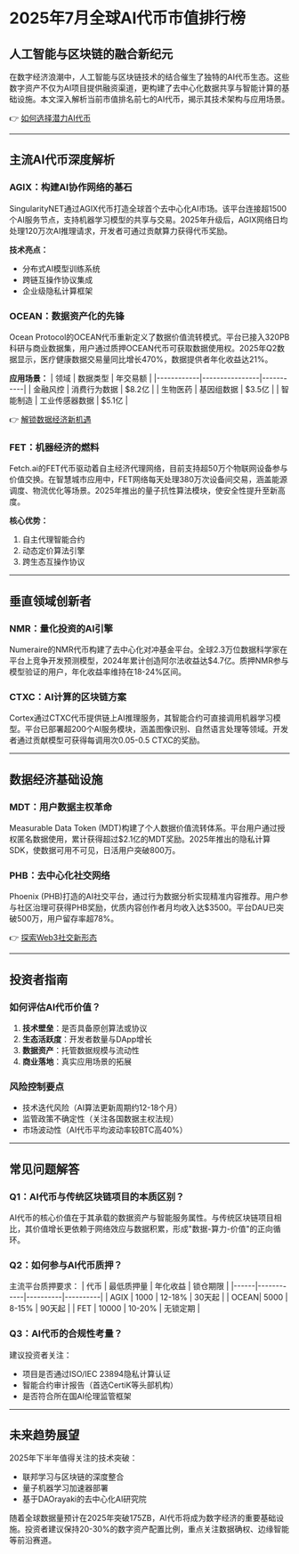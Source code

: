 # 2025年7月全球AI代币市值排行榜

## 人工智能与区块链的融合新纪元

在数字经济浪潮中，人工智能与区块链技术的结合催生了独特的AI代币生态。这些数字资产不仅为AI项目提供融资渠道，更构建了去中心化数据共享与智能计算的基础设施。本文深入解析当前市值排名前七的AI代币，揭示其技术架构与应用场景。

👉 [如何选择潜力AI代币](https://bit.ly/okx_welcome)

---

## 主流AI代币深度解析

### AGIX：构建AI协作网络的基石
SingularityNET通过AGIX代币打造全球首个去中心化AI市场。该平台连接超1500个AI服务节点，支持机器学习模型的共享与交易。2025年升级后，AGIX网络日均处理120万次AI推理请求，开发者可通过贡献算力获得代币奖励。

**技术亮点：**
- 分布式AI模型训练系统
- 跨链互操作协议集成
- 企业级隐私计算框架

### OCEAN：数据资产化的先锋
Ocean Protocol的OCEAN代币重新定义了数据价值流转模式。平台已接入320PB科研与商业数据集，用户通过质押OCEAN代币可获取数据使用权。2025年Q2数据显示，医疗健康数据交易量同比增长470%，数据提供者年化收益达21%。

**应用场景：**
| 领域       | 数据类型       | 年交易额  |
|------------|----------------|-----------|
| 金融风控   | 消费行为数据   | $8.2亿    |
| 生物医药   | 基因组数据     | $3.5亿    |
| 智能制造   | 工业传感器数据 | $5.1亿    |

👉 [解锁数据经济新机遇](https://bit.ly/okx_welcome)

### FET：机器经济的燃料
Fetch.ai的FET代币驱动着自主经济代理网络，目前支持超50万个物联网设备参与价值交换。在智慧城市应用中，FET网络每天处理380万次设备间交易，涵盖能源调度、物流优化等场景。2025年推出的量子抗性算法模块，使安全性提升至新高度。

**核心优势：**
1. 自主代理智能合约
2. 动态定价算法引擎
3. 跨生态互操作协议

---

## 垂直领域创新者

### NMR：量化投资的AI引擎
Numeraire的NMR代币构建了去中心化对冲基金平台。全球2.3万位数据科学家在平台上竞争开发预测模型，2024年累计创造阿尔法收益达$4.7亿。质押NMR参与模型验证的用户，年化收益率维持在18-24%区间。

### CTXC：AI计算的区块链方案
Cortex通过CTXC代币提供链上AI推理服务，其智能合约可直接调用机器学习模型。平台已部署超200个AI服务模块，涵盖图像识别、自然语言处理等领域。开发者通过贡献模型可获得每调用次0.05-0.5 CTXC的奖励。

---

## 数据经济基础设施

### MDT：用户数据主权革命
Measurable Data Token (MDT)构建了个人数据价值流转体系。平台用户通过授权匿名数据使用，累计获得超过$2.1亿的MDT奖励。2025年推出的隐私计算SDK，使数据可用不可见，日活用户突破800万。

### PHB：去中心化社交网络
Phoenix (PHB)打造的AI社交平台，通过行为数据分析实现精准内容推荐。用户参与社区治理可获得PHB奖励，优质内容创作者月均收入达$3500。平台DAU已突破500万，用户留存率超78%。

👉 [探索Web3社交新形态](https://bit.ly/okx_welcome)

---

## 投资者指南

### 如何评估AI代币价值？
1. **技术壁垒**：是否具备原创算法或协议
2. **生态活跃度**：开发者数量与DApp增长
3. **数据资产**：托管数据规模与流动性
4. **商业落地**：真实应用场景的拓展

### 风险控制要点
- 技术迭代风险（AI算法更新周期约12-18个月）
- 监管政策不确定性（关注各国数据主权法规）
- 市场波动性（AI代币平均波动率较BTC高40%）

---

## 常见问题解答

### Q1：AI代币与传统区块链项目的本质区别？
AI代币的核心价值在于其承载的数据资产与智能服务属性。与传统区块链项目相比，其价值增长更依赖于网络效应与数据积累，形成"数据-算力-价值"的正向循环。

### Q2：如何参与AI代币质押？
主流平台质押要求：
| 代币 | 最低质押量 | 年化收益 | 锁仓期限 |
|------|------------|----------|----------|
| AGIX | 1000       | 12-18%   | 30天起   |
| OCEAN| 5000       | 8-15%    | 90天起   |
| FET  | 10000      | 10-20%   | 无锁定期 |

### Q3：AI代币的合规性考量？
建议投资者关注：
- 项目是否通过ISO/IEC 23894隐私计算认证
- 智能合约审计报告（首选CertiK等头部机构）
- 是否符合所在国AI伦理监管框架

---

## 未来趋势展望

2025年下半年值得关注的技术突破：
- 联邦学习与区块链的深度整合
- 量子机器学习加速器部署
- 基于DAOrayaki的去中心化AI研究院

随着全球数据量预计在2025年突破175ZB，AI代币将成为数字经济的重要基础设施。投资者建议保持20-30%的数字资产配置比例，重点关注数据确权、边缘智能等前沿赛道。